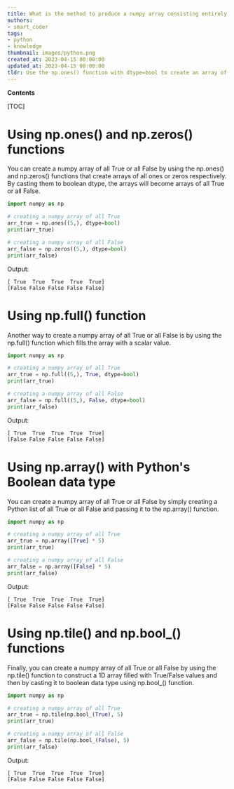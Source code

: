 ```yaml
---
title: What is the method to produce a numpy array consisting entirely of true or false values?
authors:
- smart_coder
tags:
- python
- knowledge
thumbnail: images/python.png
created_at: 2023-04-15 00:00:00
updated_at: 2023-04-15 00:00:00
tldr: Use the np.ones() function with dtype=bool to create an array of all True or np.zeros() function with dtype=bool to create an array of all False.
---
```


**Contents**

[TOC]

# Using np.ones() and np.zeros() functions
You can create a numpy array of all True or all False by using the np.ones() and np.zeros() functions that create arrays of all ones or zeros respectively. By casting them to boolean dtype, the arrays will become arrays of all True or all False.

```python
import numpy as np

# creating a numpy array of all True
arr_true = np.ones((5,), dtype=bool)
print(arr_true)

# creating a numpy array of all False
arr_false = np.zeros((5,), dtype=bool)
print(arr_false)
```

Output:
```
[ True  True  True  True  True]
[False False False False False]
```


# Using np.full() function
Another way to create a numpy array of all True or all False is by using the np.full() function which fills the array with a scalar value. 

```python
import numpy as np

# creating a numpy array of all True
arr_true = np.full((5,), True, dtype=bool)
print(arr_true)

# creating a numpy array of all False
arr_false = np.full((5,), False, dtype=bool)
print(arr_false)
```

Output:
```
[ True  True  True  True  True]
[False False False False False]
```


# Using np.array() with Python's Boolean data type
You can create a numpy array of all True or all False by simply creating a Python list of all True or all False and passing it to the np.array() function. 

```python
import numpy as np

# creating a numpy array of all True
arr_true = np.array([True] * 5)
print(arr_true)

# creating a numpy array of all False
arr_false = np.array([False] * 5)
print(arr_false)
```

Output:
```
[ True  True  True  True  True]
[False False False False False]
```


# Using np.tile() and np.bool_() functions
Finally, you can create a numpy array of all True or all False by using the np.tile() function to construct a 1D array filled with True/False values and then by casting it to boolean data type using np.bool_() function.

```python
import numpy as np

# creating a numpy array of all True
arr_true = np.tile(np.bool_(True), 5)
print(arr_true)

# creating a numpy array of all False
arr_false = np.tile(np.bool_(False), 5)
print(arr_false)
```

Output:
```
[ True  True  True  True  True]
[False False False False False]
```
